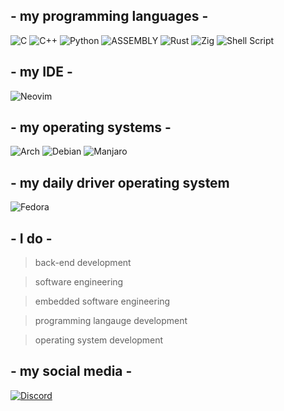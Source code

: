


## - my programming languages -

![C](https://img.shields.io/badge/c-%2300599C.svg?style=for-the-badge&logo=c&logoColor=white) ![C++](https://img.shields.io/badge/c++-%2300599C.svg?style=for-the-badge&logo=c%2B%2B&logoColor=white)  ![Python](https://img.shields.io/badge/python-3670A0?style=for-the-badge&logo=python&logoColor=ffdd54)  ![ASSEMBLY](https://img.shields.io/badge/_-ASM-6E4C13.svg?style=for-the-badge)  ![Rust](https://img.shields.io/badge/rust-%23000000.svg?style=for-the-badge&logo=rust&logoColor=white) ![Zig](https://img.shields.io/badge/Zig-%23F7A41D.svg?style=for-the-badge&logo=zig&logoColor=white) ![Shell Script](https://img.shields.io/badge/shell_script-%23121011.svg?style=for-the-badge&logo=gnu-bash&logoColor=white)


## - my IDE -

![Neovim](https://img.shields.io/badge/NeoVim-%2357A143.svg?&style=for-the-badge&logo=neovim&logoColor=white)

## - my operating systems -

![Arch](https://img.shields.io/badge/Arch%20Linux-1793D1?logo=arch-linux&logoColor=fff&style=for-the-badge) ![Debian](https://img.shields.io/badge/Debian-D70A53?style=for-the-badge&logo=debian&logoColor=white) ![Manjaro](https://img.shields.io/badge/Manjaro-35BF5C?style=for-the-badge&logo=Manjaro&logoColor=white)

## - my daily driver operating system
![Fedora](https://img.shields.io/badge/Fedora-294172?style=for-the-badge&logo=fedora&logoColor=white)


## - I do -

> back-end development

> software engineering

> embedded software engineering

> programming langauge development 

> operating system development

## - my social media - 

[![Discord](https://img.shields.io/badge/Discord-7289DA?style=for-the-badge&logo=discord&logoColor=white)](discordapp.com/users/940350855071297537)
